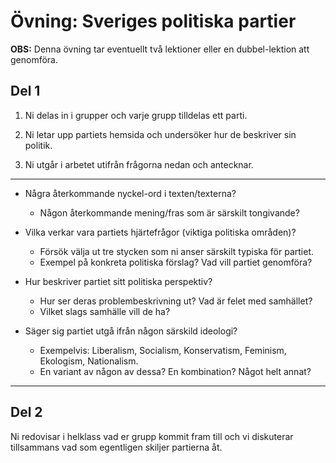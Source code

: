 # Övning: Sveriges politiska partier

**OBS:** Denna övning tar eventuellt två lektioner eller en dubbel-lektion att genomföra.

## Del 1

1. Ni delas in i grupper och varje grupp tilldelas ett parti.

2. Ni letar upp partiets hemsida och undersöker hur de beskriver sin politik.

3. Ni utgår i arbetet utifrån frågorna nedan och antecknar.

***

* Några återkommande nyckel-ord i texten/texterna? 
	* Någon återkommande mening/fras som är särskilt tongivande?

* Vilka verkar vara partiets hjärtefrågor (viktiga politiska områden)?
	* Försök välja ut tre stycken som ni anser särskilt typiska för partiet.
	* Exempel på konkreta politiska förslag? Vad vill partiet genomföra?

* Hur beskriver partiet sitt politiska perspektiv? 
	* Hur ser deras problembeskrivning ut? Vad är felet med samhället?
	* Vilket slags samhälle vill de ha?

* Säger sig partiet utgå ifrån någon särskild ideologi? 
	* Exempelvis: Liberalism, Socialism, Konservatism, Feminism, Ekologism, Nationalism.
	* En variant av någon av dessa? En kombination? Något helt annat?

***

## Del 2

Ni redovisar i helklass vad er grupp kommit fram till och vi diskuterar
tillsammans vad som egentligen skiljer partierna åt.

